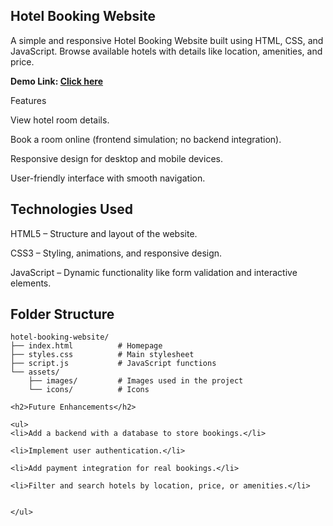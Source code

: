 <h2>Hotel Booking Website</h2>

A simple and responsive Hotel Booking Website built using HTML, CSS, and JavaScript. Browse available hotels with details like location, amenities, and price.

<b>Demo Link: <a href="https://sujata-saini.github.io/bookthehotel">Click here</a></b>

Features

View hotel room details.

Book a room online (frontend simulation; no backend integration).

Responsive design for desktop and mobile devices.

User-friendly interface with smooth navigation.

<h2>Technologies Used</h2>

HTML5 – Structure and layout of the website.

CSS3 – Styling, animations, and responsive design.

JavaScript – Dynamic functionality like form validation and interactive elements.

<h2>Folder Structure</h2>

```
hotel-booking-website/
├── index.html          # Homepage
├── styles.css          # Main stylesheet
├── script.js           # JavaScript functions
└── assets/
    ├── images/         # Images used in the project
    └── icons/          # Icons

<h2>Future Enhancements</h2>

<ul>
<li>Add a backend with a database to store bookings.</li>

<li>Implement user authentication.</li>

<li>Add payment integration for real bookings.</li>

<li>Filter and search hotels by location, price, or amenities.</li>

    
</ul>
